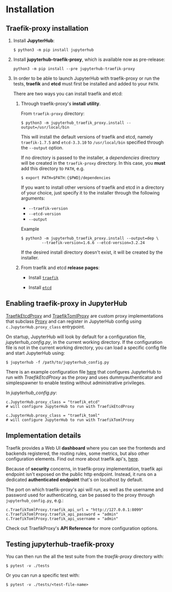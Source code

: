 # Installation


## Traefik-proxy installation

1. Install **JupyterHub**:
    ```
    $ python3 -m pip install jupyterhub
    ```

2. Install **jupyterhub-traefik-proxy**, which is available now as pre-release:

    ```
    python3 -m pip install --pre jupyterhub-traefik-proxy
    ```

3. In order to be able to launch JupyterHub with traefik-proxy or run the tests, **traefik** and **etcd** must first be installed and added to your `PATH`.

   There are two ways you can install traefik and etcd:

   1. Through traefik-proxy's **install utility**.

      From `traefik-proxy` directory:

      ```
      $ python3 -m jupyterhub_traefik_proxy.install --output=/usr/local/bin
      ```
     
      This will install the default versions of traefik and etcd, namely `traefik-1.7.5` and `etcd-3.3.10` to `/usr/local/bin` specified through the `--output` option.

      If no directory is passed to the installer, a *dependencies* directory will be created in the `traefik-proxy` directory. In this case, you **must** add this directory to `PATH`, e.g.

      ```
      $ export PATH=$PATH:{$PWD}/dependencies
      ```

      If you want to install other versions of traefik and etcd in a directory of your choice, just specify it to the installer through the following arguments:
        * `--traefik-version`
        * `--etcd-version`
        * `--output`

      Example
      ```
      $ python3 -m jupyterhub_traefik_proxy.install --output=dep \
               --traefik-version=1.6.6 --etcd-version=3.2.24
      ```

      If the desired install directory doesn't exist, it will be created by the installer.

    2. From traefik and etcd **release pages**:
       * Install [`traefik`](https://traefik.io/#easy-to-install)

       * Install [`etcd`](https://traefik.io/#easy-to-install)

## Enabling traefik-proxy in JupyterHub


[TraefikEtcdProxy](https://github.com/jupyterhub/traefik-proxy/blob/master/jupyterhub_traefik_proxy/etcd.py) and [TraefikTomlProxy](https://github.com/jupyterhub/traefik-proxy/blob/master/jupyterhub_traefik_proxy/toml.py) are custom proxy implementations that subclass [Proxy](https://github.com/jupyterhub/jupyterhub/blob/master/jupyterhub/proxy.py) and can register in JupyterHub config using `c.JupyterHub.proxy_class` entrypoint.

On startup, JupyterHub will look by default for a configuration file, *jupyterhub_config.py*, in the current working directory. If the configuration file is not in the current working directory,
you can load a specific config file and start JupyterHub using:

```
$ jupyterhub -f /path/to/jupyterhub_config.py
```

There is an example configuration file [here](https://github.com/jupyterhub/traefik-proxy/blob/master/examples/jupyterhub_config.py) that configures JupyterHub to run with *TraefikEtcdProxy* as the proxy and uses dummyauthenticator and simplespawner to enable testing without administrative privileges.

In *jupyterhub_config.py*:

```
c.JupyterHub.proxy_class = "traefik_etcd"
# will configure JupyterHub to run with TraefikEtcdProxy

```

```
c.JupyterHub.proxy_class = "traefik_toml"
# will configure JupyterHub to run with TraefikTomlProxy
```

## Implementation details

Traefik provides a Web UI **dashboard** where you can see the frontends and backends registered, the routing rules, some metrics, but also other configuration elements. Find out more about traefik api's, [here](https://docs.traefik.io/configuration/api/#security).

Because of **security** concerns, in traefik-proxy implementation, traefik api endpoint isn't exposed on the public http endpoint. Instead, it runs on a dedicated **authenticated endpoint** that's on localhost by default.

The port on which traefik-proxy's api will run, as well as the username and password used for authenticating, can be passed to the proxy through `jupyterhub_config.py`, e.g.:

```
c.TraefikTomlProxy.traefik_api_url = "http://127.0.0.1:8099"
c.TraefikTomlProxy.traefik_api_password = "admin"
c.TraefikTomlProxy.traefik_api_username = "admin"
```

Check out TraefikProxy's **API Reference** for more configuration options.

## Testing jupyterhub-traefik-proxy

You can then run the all the test suite from the *traefik-proxy* directory with:

```
$ pytest -v ./tests
```

Or you can run a specific test with:

```
$ pytest -v ./tests/<test-file-name>
```
